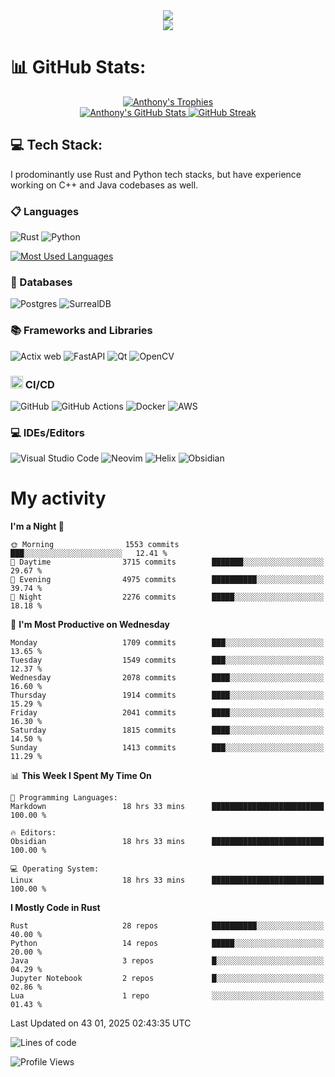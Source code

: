
<!--profile banner-->
<div align="center">
  <img src="https://svg-banners.vercel.app/api?type=typeWriter&text1=Anthony%20Rubick&width=800&height=150" />
</div>

<!--profile views-->
<div align="center">
  <a href="https://u8views.com/github/AnthonyMichaelTDM">
    <img src="https://u8views.com/api/v1/github/profiles/68485672/views/day-week-month-total-count.svg">
  </a>
</div>

# 📊 GitHub Stats:

<!--trophies https://github.com/ryo-ma/github-profile-trophy -->
<div align="center"> 
  <a href="https://github.com/ryo-ma/github-profile-trophy">
    <picture>
      <source
        srcset="https://github-profile-trophy.vercel.app/?username=anthonymichaeltdm&theme=gitdimmed&no-frame=true&no-bg=true&column=-1"
        media="(prefers-color-scheme: dark)"
      />
      <source
        srcset="https://github-profile-trophy.vercel.app/?username=anthonymichaeltdm&theme=_____&no-frame=true&no-bg=true&column=-1"
        media="(prefers-color-scheme: light), (prefers-color-scheme: no-preference)"
      />
      <img src="https://github-profile-trophy.vercel.app/?username=anthonymichaeltdm&theme=gitdimmed&no-frame=true&no-bg=true&column=-1" alt="Anthony's Trophies" />
    </picture>
  </a>
</div>

<div align="center">
  <a href="https://github.com/anuraghazra/github-readme-stats">
    <picture>
      <source
        srcset="https://github-readme-stats.vercel.app/api?username=anthonymichaeltdm&show_icons=true&locale=en&theme=github_dark_dimmed&count_private=true&hide_border=true&include_all_commits=true"
        media="(prefers-color-scheme: dark)"
      />
      <source
        srcset="https://github-readme-stats.vercel.app/api?username=anthonymichaeltdm&show_icons=true&locale=en&theme=___&count_private=true&hide_border=true&include_all_commits=true"
        media="(prefers-color-scheme: light), (prefers-color-scheme: no-preference)"
      />
      <img src="https://github-readme-stats.vercel.app/api?username=anthonymichaeltdm&show_icons=true&locale=en&theme=github_dark_dimmed&count_private=true&hide_border=true&include_all_commits=true" alt="Anthony's GitHub Stats" />
    </picture>
  </a>
  
  <!--streak https://git.io/streak-stats -->
  <a href="https://git.io/streak-stats">
    <picture>
      <source
        srcset="https://streak-stats.demolab.com?user=AnthonyMichaelTDM&theme=github_dark_dimmed&hide_border=true"
        media="(prefers-color-scheme: dark)"
      />
      <source
        srcset="https://streak-stats.demolab.com?user=AnthonyMichaelTDM&theme=_____&hide_border=true"
        media="(prefers-color-scheme: light), (prefers-color-scheme: no-preference)"
      />
      <img src="https://streak-stats.demolab.com?user=AnthonyMichaelTDM&theme=github_dark_dimmed&hide_border=true" alt="GitHub Streak" />
    </picture>
  </a>
</div>

<!--favorite languages and tools, and most used langs-->
## 💻 Tech Stack:

I prodominantly use Rust and Python tech stacks, but have experience working on C++ and Java codebases as well.

### 📋 Languages

![Rust](https://img.shields.io/badge/rust-%23000000.svg?style=for-the-badge&logo=rust&logoColor=white)
![Python](https://img.shields.io/badge/python-3670A0?style=for-the-badge&logo=python&logoColor=ffdd54)

<!--most used languages-->
  <a href="https://github.com/anuraghazra/github-readme-stats">
    <picture>
      <source
        srcset="https://github-readme-stats.vercel.app/api/top-langs?username=anthonymichaeltdm&show_icons=true&locale=en&layout=compact&theme=github_dark_dimmed&count_private=true&size_weight=0.5&count_weight=0.5&hide_border=true"
        media="(prefers-color-scheme: dark)"
      />
      <source
        srcset="https://github-readme-stats.vercel.app/api/top-langs?username=anthonymichaeltdm&show_icons=true&locale=en&layout=compact&theme=____&langs_count=8&count_private=true&size_weight=0.5&count_weight=0.5&hide_border=true"
        media="(prefers-color-scheme: light), (prefers-color-scheme: no-preference)"
      />
      <img src="https://github-readme-stats.vercel.app/api/top-langs?username=anthonymichaeltdm&show_icons=true&locale=en&layout=compact&theme=github_dark_dimmed&count_private=true&size_weight=0.5&count_weight=0.5&hide_border=true" alt="Most Used Languages" />
    </picture>
  </a>

### 💾 Databases

![Postgres](https://img.shields.io/badge/postgres-%23316192.svg?style=for-the-badge&logo=postgresql&logoColor=white)
![SurrealDB](https://img.shields.io/badge/SurrealDB-FF00A0?style=for-the-badge&logo=surrealdb&logoColor=white)

### 📚 Frameworks and Libraries

![Actix web](https://img.shields.io/badge/Actix-000?logo=actix&logoColor=fff&style=for-the-badge)
![FastAPI](https://img.shields.io/badge/FastAPI-005571?style=for-the-badge&logo=fastapi)
![Qt](https://img.shields.io/badge/Qt-%23217346.svg?style=for-the-badge&logo=Qt&logoColor=white)
![OpenCV](https://img.shields.io/badge/opencv-%23white.svg?style=for-the-badge&logo=opencv&logoColor=white)

### <code><img width="20" src="https://user-images.githubusercontent.com/25181517/183868728-b2e11072-00a5-47e2-8a4e-4ebbb2b8c554.png" alt="CI/CD" title="CI/CD"/></code> CI/CD

![GitHub](https://img.shields.io/badge/GitHub-181717?logo=github&logoColor=fff&style=for-the-badge)
![GitHub Actions](https://img.shields.io/badge/github%20actions-%232671E5.svg?style=for-the-badge&logo=githubactions&logoColor=white)
![Docker](https://img.shields.io/badge/Docker-2496ED?logo=docker&logoColor=fff&style=for-the-badge)
![AWS](https://img.shields.io/badge/AWS-%23FF9900.svg?style=for-the-badge&logo=amazon-aws&logoColor=white)

### 💻 IDEs/Editors

![Visual Studio Code](https://img.shields.io/badge/Visual%20Studio%20Code-0078d7.svg?style=for-the-badge&logo=visual-studio-code&logoColor=white)
![Neovim](https://img.shields.io/badge/NeoVim-%2357A143.svg?&style=for-the-badge&logo=neovim&logoColor=white)
![Helix](https://img.shields.io/badge/Helix-%2328153e.svg?style=for-the-badge&logo=helix&logoColor=white)
![Obsidian](https://img.shields.io/badge/Obsidian-%23483699.svg?style=for-the-badge&logo=obsidian&logoColor=white)

# My activity

<!--START_SECTION:activity-->

<!--END_SECTION:activity-->

<!-- weekly activity https://github.com/AnthonyMichaelTDM/waka-readme-stats -->
<!--START_SECTION:waka-->
**I'm a Night 🦉** 

```text
🌞 Morning                1553 commits        ███░░░░░░░░░░░░░░░░░░░░░░   12.41 % 
🌆 Daytime                3715 commits        ███████░░░░░░░░░░░░░░░░░░   29.67 % 
🌃 Evening                4975 commits        ██████████░░░░░░░░░░░░░░░   39.74 % 
🌙 Night                  2276 commits        █████░░░░░░░░░░░░░░░░░░░░   18.18 % 
```
📅 **I'm Most Productive on Wednesday** 

```text
Monday                   1709 commits        ███░░░░░░░░░░░░░░░░░░░░░░   13.65 % 
Tuesday                  1549 commits        ███░░░░░░░░░░░░░░░░░░░░░░   12.37 % 
Wednesday                2078 commits        ████░░░░░░░░░░░░░░░░░░░░░   16.60 % 
Thursday                 1914 commits        ████░░░░░░░░░░░░░░░░░░░░░   15.29 % 
Friday                   2041 commits        ████░░░░░░░░░░░░░░░░░░░░░   16.30 % 
Saturday                 1815 commits        ████░░░░░░░░░░░░░░░░░░░░░   14.50 % 
Sunday                   1413 commits        ███░░░░░░░░░░░░░░░░░░░░░░   11.29 % 
```


📊 **This Week I Spent My Time On** 

```text
💬 Programming Languages: 
Markdown                 18 hrs 33 mins      █████████████████████████   100.00 % 

🔥 Editors: 
Obsidian                 18 hrs 33 mins      █████████████████████████   100.00 % 

💻 Operating System: 
Linux                    18 hrs 33 mins      █████████████████████████   100.00 % 
```

**I Mostly Code in Rust** 

```text
Rust                     28 repos            ██████████░░░░░░░░░░░░░░░   40.00 % 
Python                   14 repos            █████░░░░░░░░░░░░░░░░░░░░   20.00 % 
Java                     3 repos             █░░░░░░░░░░░░░░░░░░░░░░░░   04.29 % 
Jupyter Notebook         2 repos             █░░░░░░░░░░░░░░░░░░░░░░░░   02.86 % 
Lua                      1 repo              ░░░░░░░░░░░░░░░░░░░░░░░░░   01.43 % 
```




 Last Updated on 43 01, 2025 02:43:35 UTC
<!--END_SECTION:waka-->

<!--START_SECTION:loc-->
![Lines of code](https://img.shields.io/badge/From%20Hello%20World%20I%27ve%20Written-11.9%20million%20lines%20of%20code-blue)


<!--END_SECTION:loc-->

![Profile Views](https://komarev.com/ghpvc/?username=anthonymichaeltdm&label=Profile%20views&color=0e75b6&style=flat)

